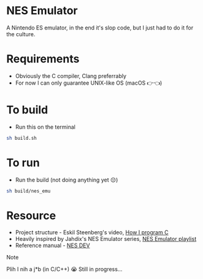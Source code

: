# NES Emulator
A Nintendo ES emulator, in the end it's slop code, but I just had to do it for the culture.


# Requirements
- Obviously the C compiler, Clang preferrably
- For now I can only guarantee UNIX-like OS (macOS 👉👈)

# To build
- Run this on the terminal
```sh
sh build.sh
```

# To run
- Run the build (not doing anything yet 😔)
```sh
sh build/nes_emu
```



# Resource
- Project structure - Eskil Steenberg's video, [How I program C](https://www.youtube.com/watch?v=443UNeGrFoM&t=2262s)
- Heavily inspired by Jahdix's NES Emulator series, [NES Emulator playlist](https://www.youtube.com/watch?v=nViZg02IMQo&list=PLrOv9FMX8xJHqMvSGB_9G9nZZ_4IgteYf)
- Reference manual - [NES DEV](https://www.nesdev.org/)


> [!Note]
> Plih I nih a j*b (in C/C++) 😭
> Still in progress...